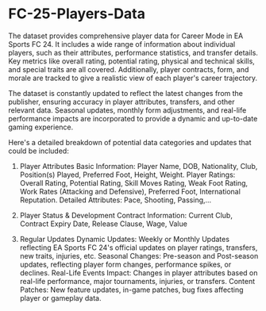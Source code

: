 # FC-25-Players-Data
The dataset provides comprehensive player data for Career Mode in EA Sports FC 24. It includes a wide range of information about individual players, such as their attributes, performance statistics, and transfer details. Key metrics like overall rating, potential rating, physical and technical skills, and special traits are all covered. Additionally, player contracts, form, and morale are tracked to give a realistic view of each player's career trajectory.

The dataset is constantly updated to reflect the latest changes from the publisher, ensuring accuracy in player attributes, transfers, and other relevant data. Seasonal updates, monthly form adjustments, and real-life performance impacts are incorporated to provide a dynamic and up-to-date gaming experience.

Here's a detailed breakdown of potential data categories and updates that could be included:

1. Player Attributes
Basic Information: Player Name, DOB, Nationality, Club, Position(s) Played, Preferred Foot, Height, Weight.
Player Ratings: Overall Rating, Potential Rating, Skill Moves Rating, Weak Foot Rating, Work Rates (Attacking and Defensive), Preferred Foot, International Reputation.
Detailed Attributes: Pace, Shooting, Passing,...

2. Player Status & Development
Contract Information: Current Club, Contract Expiry Date, Release Clause, Wage, Value

3. Regular Updates
Dynamic Updates: Weekly or Monthly Updates reflecting EA Sports FC 24's official updates on player ratings, transfers, new traits, injuries, etc.
Seasonal Changes: Pre-season and Post-season updates, reflecting player form changes, performance spikes, or declines.
Real-Life Events Impact: Changes in player attributes based on real-life performance, major tournaments, injuries, or transfers.
Content Patches: New feature updates, in-game patches, bug fixes affecting player or gameplay data.
